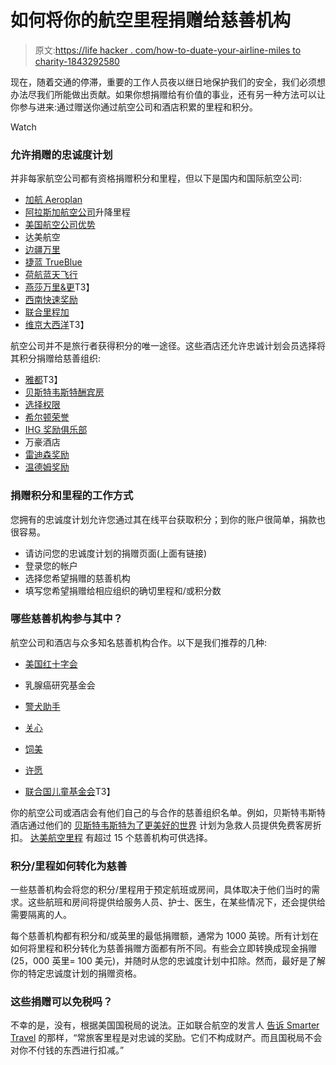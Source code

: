 # 如何将你的航空里程捐赠给慈善机构

> 原文:[https://life hacker . com/how-to-duate-your-airline-miles to charity-1843292580](https://lifehacker.com/how-to-donate-your-airline-miles-to-charity-1843292580)

现在，随着交通的停滞，重要的工作人员夜以继日地保护我们的安全，我们必须想办法尽我们所能做出贡献。如果你想捐赠给有价值的事业，还有另一种方法可以让你参与进来:通过赠送你通过航空公司和酒店积累的里程和积分。

Watch

### **允许捐赠的忠诚度计划**

并非每家航空公司都有资格捐赠积分和里程，但以下是国内和国际航空公司:

*   [加航 Aeroplan](https://beyondmiles.aeroplan.com/)
*   [阿拉斯加航空公司](https://www.alaskaair.com/content/mileage-plan/use-miles/share-gift-miles/donate-miles)升降里程
*   [美国航空公司优势](https://www.aa.com/i18n/customer-service/about-us/let-good-take-flight/donate.jsp)
*   达美航空
*   [边疆万里](https://www.flyfrontier.com/myfrontier/frontier-charities/?mobile=true)
*   [捷蓝 TrueBlue](https://www.jetblue.com/jetblue-for-good/giving/trueblue-points-donation-platform)
*   [荷航蓝天飞行](https://www.flyingblue.us/en/donation/charities)
*   [燕莎万里&更](https://www.miles-and-more.com/row/en/spend/donate-miles.html)T3】
*   [西南快速奖励](https://www.southwest.com/html/rapidrewards/promotions/donate-points-charity.html)
*   [联合里程加](https://donate.mileageplus.com/)
*   [维京大西洋](https://corporate.virginatlantic.com/gb/en/sustainability/programme-overview/partners/change-for-children.html)T3】

航空公司并不是旅行者获得积分的唯一途径。这些酒店还允许忠诚计划会员选择将其积分捐赠给慈善组织:

*   [雅都](https://all.accor.com/loyalty-program/use/index.en.shtml#charities)T3】
*   [贝斯特韦斯特酬宾房](https://www.bestwestern.com/en_US/rewards/redemption-mall.html)
*   [选择权限](https://www.choicehotels.com/choice-privileges/redeem-points/donations)
*   [希尔顿荣誉](https://hiltonhonors3.hilton.com/en/earn-use-points/exchange/donate-points/charitable-organizations/index.html)
*   [IHG 奖励俱乐部](https://www.ihg.com/rewardsclub/content/us/en/maintain-points)
*   万豪酒店
*   [雷迪森奖励](https://www.radissonhotels.com/en-us/rewards/redeem)
*   [温德姆奖励](https://www.wyndhamhotels.com/wyndham-rewards/redeem/more)

### **捐赠积分和里程的工作方式**

您拥有的忠诚度计划允许您通过其在线平台获取积分；到你的账户很简单，捐款也很容易。

*   请访问您的忠诚度计划的捐赠页面(上面有链接)
*   登录您的帐户
*   选择您希望捐赠的慈善机构
*   填写您希望捐赠给相应组织的确切里程和/或积分数

### 哪些慈善机构参与其中？

航空公司和酒店与众多知名慈善机构合作。以下是我们推荐的几种:

*   [美国红十字会](https://www.redcross.org/)
*   乳腺癌研究基金会
*   [警犬助手](https://www.canineassistants.org/)
*   [关心](https://www.care.org/)
*   [饲美](https://www.feedingamerica.org/)
*   [许愿](https://wish.org/)

*   [联合国儿童基金会](https://www.unicef.org/)T3】

你的航空公司或酒店会有他们自己的与合作的慈善组织名单。例如，贝斯特韦斯特酒店通过他们的 [贝斯特韦斯特为了更美好的世界](https://www.bestwestern.com/en_US/about/better-world.html?URL=https%3A%2F%2Fwww.bestwestern.com%2Fen_US%2Fabout%2Fbetter-world.html&iata=00162850&CJPID=6165143&cjevent=776ff3ef8fbd11ea839100d30a24060b) 计划为急救人员提供免费客房折扣。 [达美航空里程](https://www.delta.com/buygftxfer/displayDonateMiles.action) 有超过 15 个慈善机构可供选择。

### **积分/里程如何转化为慈善**

一些慈善机构会将您的积分/里程用于预定航班或房间，具体取决于他们当时的需求。这些航班和房间将提供给服务人员、护士、医生，在某些情况下，还会提供给需要隔离的人。

每个慈善机构都有积分和/或英里的最低捐赠额，通常为 1000 英镑。所有计划在如何将里程和积分转化为慈善捐赠方面都有所不同。有些会立即转换成现金捐赠(25，000 英里= 100 美元)，并随时从您的忠诚度计划中扣除。然而，最好是了解你的特定忠诚度计划的捐赠资格。

### 这些捐赠可以免税吗？

不幸的是，没有，根据美国国税局的说法。正如联合航空的发言人 [告诉 Smarter Travel](https://www.smartertravel.com/are-miles-given-to-charity-tax-deductible/) 的那样，“常旅客里程是对忠诚的奖励。它们不构成财产。而且国税局不会对你不付钱的东西进行扣减。”